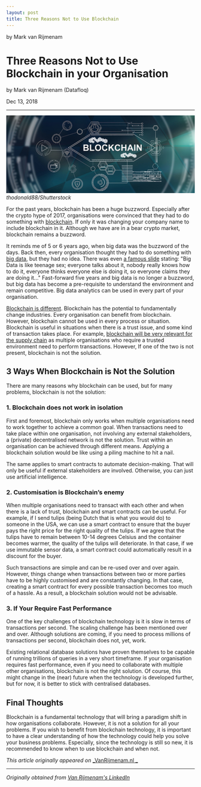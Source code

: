 ```yaml
---
layout: post
title: Three Reasons Not to Use Blockchain
---
```

by Mark van Rijmenam

# Three Reasons Not to Use Blockchain in your Organisation

by Mark van Rijmenam (Datafloq)

Dec 13, 2018

* * *

![](/images/0.jpg)
*thodonald88/Shutterstock*

For the past years, blockchain has been a huge buzzword. Especially after the crypto hype of 2017, organisations were convinced that they had to do something with [blockchain](https://vanrijmenam.nl/what-is-the-blockchain-and-why-is-it-so-important/). If only it was changing your company name to include blockchain in it. Although we have are in a bear crypto market, blockchain remains a buzzword.

It reminds me of 5 or 6 years ago, when big data was the buzzword of the days. Back then, every organisation thought they had to do something with [big data](https://vanrijmenam.nl/prescriptive-analytics-future-big-data/), but they had no idea. There was even [a famous slide](https://twitter.com/danariely/status/287952257926971392) stating: "Big Data is like teenage sex; everyone talks about it, nobody really knows how to do it, everyone thinks everyone else is doing it, so everyone claims they are doing it..." Fast-forward five years and big data is no longer a buzzword, but big data has become a pre-requisite to understand the environment and remain competitive. Big data analytics can be used in every part of your organisation.

[Blockchain is different](https://vanrijmenam.nl/blockchain-transforming-your-business-our-world-now-available/). Blockchain has the potential to fundamentally change industries. Every organisation can benefit from blockchain. However, blockchain cannot be used in every process or situation. Blockchain is useful in situations when there is a trust issue, and some kind of transaction takes place. For example, [blockchain will be very relevant for the supply chain](https://vanrijmenam.nl/blockchain-becoming-gold-standard-supply-chains/) as multiple organisations who require a trusted environment need to perform transactions. However, If one of the two is not present, blockchain is not the solution.

## **3 Ways When Blockchain is Not the Solution**

There are many reasons why blockchain can be used, but for many problems, blockchain is not the solution:

### **1\. Blockchain does not work in isolation**

First and foremost, blockchain only works when multiple organisations need to work together to achieve a common goal. When transactions need to take place within one organisation, not involving any external stakeholders, a (private) decentralised network is not the solution. Trust within an organisation can be achieved through different means. Applying a blockchain solution would be like using a piling machine to hit a nail.

The same applies to smart contracts to automate decision-making. That will only be useful if external stakeholders are involved. Otherwise, you can just use artificial intelligence.

### **2\. Customisation is Blockchain’s enemy**

When multiple organisations need to transact with each other and when there is a lack of trust, blockchain and smart contracts can be useful. For example, if I send tulips (being Dutch that is what you would do) to someone in the USA, we can use a smart contract to ensure that the buyer pays the right price for the right quality of the tulips. If we agree that the tulips have to remain between 10-14 degrees Celsius and the container becomes warmer, the quality of the tulips will deteriorate. In that case, if we use immutable sensor data, a smart contract could automatically result in a discount for the buyer.

Such transactions are simple and can be re-used over and over again. However, things change when transactions between two or more parties have to be highly customised and are constantly changing. In that case, creating a smart contract for every possible transaction becomes too much of a hassle. As a result, a blockchain solution would not be advisable.

### **3\. If Your Require Fast Performance**

One of the key challenges of blockchain technology is it is slow in terms of transactions per second. The scaling challenge has been mentioned over and over. Although solutions are coming, if you need to process millions of transactions per second, blockchain does not, yet, work.

Existing relational database solutions have proven themselves to be capable of running trillions of queries in a very short timeframe. If your organisation requires fast performance, even if you need to collaborate with multiple other organisations, blockchain is not the right solution. Of course, this might change in the (near) future when the technology is developed further, but for now, it is better to stick with centralised databases.

## **Final Thoughts**

Blockchain is a fundamental technology that will bring a paradigm shift in how organisations collaborate. However, it is not a solution for all your problems. If you wish to benefit from blockchain technology, it is important to have a clear understanding of how the technology could help you solve your business problems. Especially, since the technology is still so new, it is recommended to know when to use blockchain and when not.

_This article originally appeared on_ [_VanRijmenam.nl _](https://vanrijmenam.nl/3-reasons-not-use-blockchain-in-organisation/)

--- 

*Originally obtained from [Van Rijmenam's LinkedIn](https://www.linkedin.com/pulse/3-reasons-use-blockchain-your-organisation-mark-van-rijmenam/)*
